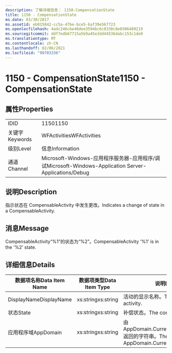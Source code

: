 ```yaml
---
description: 了解详细信息： 1150-CompensationState
title: 1150 - CompensationState
ms.date: 03/30/2017
ms.assetid: eb015842-cc5a-47be-bce5-6af39e567723
ms.openlocfilehash: 4adc246cbe46dee3594bc6c0330c8e0306489219
ms.sourcegitcommit: ddf7edb67715a5b9a45e3dd44536dabc153c1de0
ms.translationtype: MT
ms.contentlocale: zh-CN
ms.lasthandoff: 02/06/2021
ms.locfileid: "99703336"
---
```

# <a name="1150---compensationstate"></a><span data-ttu-id="a2205-103">1150 - CompensationState</span><span class="sxs-lookup"><span data-stu-id="a2205-103">1150 - CompensationState</span></span>

## <a name="properties"></a><span data-ttu-id="a2205-104">属性</span><span class="sxs-lookup"><span data-stu-id="a2205-104">Properties</span></span>  
  
|||  
|-|-|  
|<span data-ttu-id="a2205-105">ID</span><span class="sxs-lookup"><span data-stu-id="a2205-105">ID</span></span>|<span data-ttu-id="a2205-106">1150</span><span class="sxs-lookup"><span data-stu-id="a2205-106">1150</span></span>|  
|<span data-ttu-id="a2205-107">关键字</span><span class="sxs-lookup"><span data-stu-id="a2205-107">Keywords</span></span>|<span data-ttu-id="a2205-108">WFActivities</span><span class="sxs-lookup"><span data-stu-id="a2205-108">WFActivities</span></span>|  
|<span data-ttu-id="a2205-109">级别</span><span class="sxs-lookup"><span data-stu-id="a2205-109">Level</span></span>|<span data-ttu-id="a2205-110">信息</span><span class="sxs-lookup"><span data-stu-id="a2205-110">Information</span></span>|  
|<span data-ttu-id="a2205-111">通道</span><span class="sxs-lookup"><span data-stu-id="a2205-111">Channel</span></span>|<span data-ttu-id="a2205-112">Microsoft-Windows-应用程序服务器-应用程序/调试</span><span class="sxs-lookup"><span data-stu-id="a2205-112">Microsoft-Windows-Application Server-Applications/Debug</span></span>|  
  
## <a name="description"></a><span data-ttu-id="a2205-113">说明</span><span class="sxs-lookup"><span data-stu-id="a2205-113">Description</span></span>  

 <span data-ttu-id="a2205-114">指示状态在 CompensableActivity 中发生更改。</span><span class="sxs-lookup"><span data-stu-id="a2205-114">Indicates a change of state in a CompensableActivity.</span></span>  
  
## <a name="message"></a><span data-ttu-id="a2205-115">消息</span><span class="sxs-lookup"><span data-stu-id="a2205-115">Message</span></span>  

 <span data-ttu-id="a2205-116">CompensableActivity“%1”的状态为“%2”。</span><span class="sxs-lookup"><span data-stu-id="a2205-116">CompensableActivity '%1' is in the '%2' state.</span></span>  
  
## <a name="details"></a><span data-ttu-id="a2205-117">详细信息</span><span class="sxs-lookup"><span data-stu-id="a2205-117">Details</span></span>  
  
|<span data-ttu-id="a2205-118">数据项名称</span><span class="sxs-lookup"><span data-stu-id="a2205-118">Data Item Name</span></span>|<span data-ttu-id="a2205-119">数据项类型</span><span class="sxs-lookup"><span data-stu-id="a2205-119">Data Item Type</span></span>|<span data-ttu-id="a2205-120">说明</span><span class="sxs-lookup"><span data-stu-id="a2205-120">Description</span></span>|  
|--------------------|--------------------|-----------------|  
|<span data-ttu-id="a2205-121">DisplayName</span><span class="sxs-lookup"><span data-stu-id="a2205-121">DisplayName</span></span>|<span data-ttu-id="a2205-122">xs:string</span><span class="sxs-lookup"><span data-stu-id="a2205-122">xs:string</span></span>|<span data-ttu-id="a2205-123">活动的显示名称。</span><span class="sxs-lookup"><span data-stu-id="a2205-123">The display name of the activity.</span></span>|  
|<span data-ttu-id="a2205-124">状态</span><span class="sxs-lookup"><span data-stu-id="a2205-124">State</span></span>|<span data-ttu-id="a2205-125">xs:string</span><span class="sxs-lookup"><span data-stu-id="a2205-125">xs:string</span></span>|<span data-ttu-id="a2205-126">补偿状态。</span><span class="sxs-lookup"><span data-stu-id="a2205-126">The compensation state.</span></span>|  
|<span data-ttu-id="a2205-127">应用程序域</span><span class="sxs-lookup"><span data-stu-id="a2205-127">AppDomain</span></span>|<span data-ttu-id="a2205-128">xs:string</span><span class="sxs-lookup"><span data-stu-id="a2205-128">xs:string</span></span>|<span data-ttu-id="a2205-129">由 AppDomain.CurrentDomain.FriendlyName 返回的字符串。</span><span class="sxs-lookup"><span data-stu-id="a2205-129">The string returned by AppDomain.CurrentDomain.FriendlyName.</span></span>|
